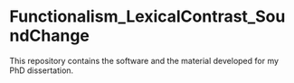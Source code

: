 # Functionalism_LexicalContrast_SoundChange
This repository contains the software and the material developed for my PhD dissertation. 
